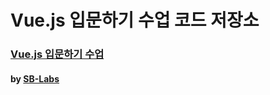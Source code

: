 # Vue.js 입문하기 수업 코드 저장소

### [Vue.js 입문하기 수업](https://start-vue.js-web.app)

#### by [SB-Labs](https://labs.sbsoft.kr)
